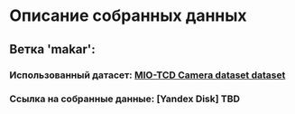 # Описание собранных данных

## Ветка 'makar':

### Использованный датасет: [MIO-TCD Camera dataset dataset](https://tcd.miovision.com/)

### Ссылка на собранные данные: [Yandex Disk] TBD
